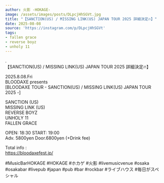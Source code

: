 ```yaml
---
author: 火影 -HOKAGE-
image: /assets/images/posts/DLpcjHhSGVt.jpg
title: "【SANCTION(US) / MISSING LINK(US) JAPAN TOUR 2025 詳細決定🔥】"
date: 2025-08-08
source: 'https://instagram.com/p/DLpcjHhSGVt'
tags:
- fallen grace
- reverse boyz
- unholy 11
---
```

.<br>
【SANCTION(US) / MISSING LINK(US) JAPAN TOUR 2025 詳細決定🔥】

2025.8.08.Fri<br>
BLOODAXE presents<br>
[BLOODAXE TOUR - SANCTION(US) / MISSING LINK(US) JAPAN TOUR 2025 -]

SANCTION (US)<br>
MISSING LINK (US)<br>
REVERSE BOYZ<br>
UNHOLY 11<br>
FALLEN GRACE

OPEN: 18:30 START: 19:00<br>
Adv. 5800yen Door.6800yen (+Drink fee)

Total info :<br>
https://bloodaxefest.jp/

#MusicBarHOKAGE #HOKAGE #ホカゲ #火影 #livemusicvenue #osaka #osakabar #livepub #japan #pub #bar #rockbar #ライブハウス #毎日がスペシャル